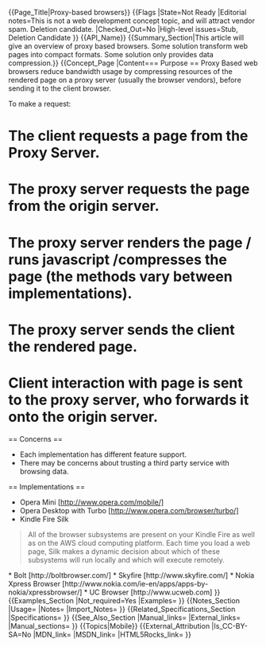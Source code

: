 {{Page_Title|Proxy-based browsers}}
{{Flags
|State=Not Ready
|Editorial notes=This is not a web development concept topic, and will attract vendor spam. Deletion candidate.
|Checked_Out=No
|High-level issues=Stub, Deletion Candidate
}}
{{API_Name}}
{{Summary_Section|This article will give an overview of proxy based browsers. Some solution transform web pages into compact formats. Some solution only provides data compression.}}
{{Concept_Page
|Content=== Purpose ==
Proxy Based web browsers reduce bandwidth usage by compressing resources of the rendered page on a proxy server (usually the browser vendors), before sending it to the client browser.

To make a request:
# The client requests a page from the Proxy Server.
# The proxy server requests the page from the origin server.
# The proxy server renders the page / runs javascript /compresses the page (the methods vary between implementations).
# The proxy server sends the client the rendered page.
# Client interaction with page is sent to the proxy server, who forwards it onto the origin server.

== Concerns ==
* Each implementation has different feature support.
* There may be concerns about trusting a third party service with browsing data.


== Implementations ==
* Opera Mini [http://www.opera.com/mobile/]
* Opera Desktop with Turbo [http://www.opera.com/browser/turbo/]
* Kindle Fire Silk
<blockquote>All of the browser subsystems are present on your Kindle Fire as well as on the AWS cloud computing platform.  Each time you load a web page, Silk makes a dynamic decision about which of these subsystems will run locally and which will execute remotely.</blockquote>
* Bolt [http://boltbrowser.com/]
* Skyfire [http://www.skyfire.com/]
* Nokia Xpress Browser [http://www.nokia.com/ie-en/apps/apps-by-nokia/xpressbrowser/]
* UC Browser [http://www.ucweb.com]
}}
{{Examples_Section
|Not_required=Yes
|Examples=
}}
{{Notes_Section
|Usage=
|Notes=
|Import_Notes=
}}
{{Related_Specifications_Section
|Specifications=
}}
{{See_Also_Section
|Manual_links=
|External_links=
|Manual_sections=
}}
{{Topics|Mobile}}
{{External_Attribution
|Is_CC-BY-SA=No
|MDN_link=
|MSDN_link=
|HTML5Rocks_link=
}}